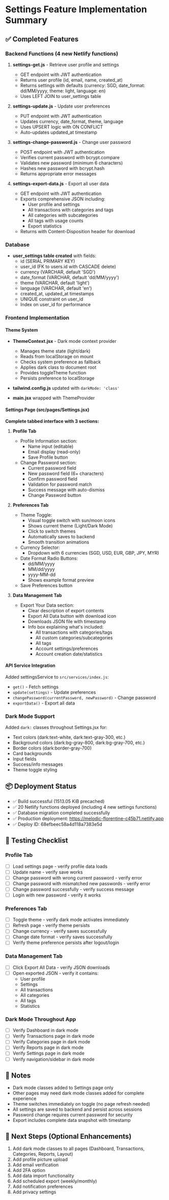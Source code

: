 # Settings Feature Implementation Summary

## ✅ Completed Features

### Backend Functions (4 new Netlify functions)
1. **settings-get.js** - Retrieve user profile and settings
   - GET endpoint with JWT authentication
   - Returns user profile (id, email, name, created_at)
   - Returns settings with defaults (currency: SGD, date_format: dd/MM/yyyy, theme: light, language: en)
   - Uses LEFT JOIN to user_settings table

2. **settings-update.js** - Update user preferences
   - PUT endpoint with JWT authentication
   - Updates currency, date_format, theme, language
   - Uses UPSERT logic with ON CONFLICT
   - Auto-updates updated_at timestamp

3. **settings-change-password.js** - Change user password
   - POST endpoint with JWT authentication
   - Verifies current password with bcrypt.compare
   - Validates new password (minimum 6 characters)
   - Hashes new password with bcrypt.hash
   - Returns appropriate error messages

4. **settings-export-data.js** - Export all user data
   - GET endpoint with JWT authentication
   - Exports comprehensive JSON including:
     - User profile and settings
     - All transactions with categories and tags
     - All categories with subcategories
     - All tags with usage counts
     - Export statistics
   - Returns with Content-Disposition header for download

### Database
- **user_settings table created** with fields:
  - id (SERIAL PRIMARY KEY)
  - user_id (FK to users.id with CASCADE delete)
  - currency (VARCHAR, default 'SGD')
  - date_format (VARCHAR, default 'dd/MM/yyyy')
  - theme (VARCHAR, default 'light')
  - language (VARCHAR, default 'en')
  - created_at, updated_at timestamps
  - UNIQUE constraint on user_id
  - Index on user_id for performance

### Frontend Implementation

#### Theme System
- **ThemeContext.jsx** - Dark mode context provider
  - Manages theme state (light/dark)
  - Reads from localStorage on mount
  - Checks system preference as fallback
  - Applies dark class to document root
  - Provides toggleTheme function
  - Persists preference to localStorage

- **tailwind.config.js** updated with `darkMode: 'class'`
- **main.jsx** wrapped with ThemeProvider

#### Settings Page (src/pages/Settings.jsx)
**Complete tabbed interface with 3 sections:**

1. **Profile Tab**
   - Profile Information section:
     - Name input (editable)
     - Email display (read-only)
     - Save Profile button
   - Change Password section:
     - Current password field
     - New password field (6+ characters)
     - Confirm password field
     - Validation for password match
     - Success message with auto-dismiss
     - Change Password button

2. **Preferences Tab**
   - Theme Toggle:
     - Visual toggle switch with sun/moon icons
     - Shows current theme (Light/Dark Mode)
     - Click to switch themes
     - Automatically saves to backend
     - Smooth transition animations
   - Currency Selector:
     - Dropdown with 6 currencies (SGD, USD, EUR, GBP, JPY, MYR)
   - Date Format Radio Buttons:
     - dd/MM/yyyy
     - MM/dd/yyyy
     - yyyy-MM-dd
     - Shows example format preview
   - Save Preferences button

3. **Data Management Tab**
   - Export Your Data section:
     - Clear description of export contents
     - Export All Data button with download icon
     - Downloads JSON file with timestamp
     - Info box explaining what's included:
       - All transactions with categories/tags
       - All custom categories/subcategories
       - All tags
       - Account settings/preferences
       - Account creation date/statistics

#### API Service Integration
Added settingsService to `src/services/index.js`:
- `get()` - Fetch settings
- `update(settings)` - Update preferences
- `changePassword(currentPassword, newPassword)` - Change password
- `exportData()` - Export all data

### Dark Mode Support
Added `dark:` classes throughout Settings.jsx for:
- Text colors (dark:text-white, dark:text-gray-300, etc.)
- Background colors (dark:bg-gray-800, dark:bg-gray-700, etc.)
- Border colors (dark:border-gray-700)
- Card backgrounds
- Input fields
- Success/info messages
- Theme toggle styling

## 📦 Deployment Status
- ✅ Build successful (1513.05 KiB precached)
- ✅ 20 Netlify functions deployed (including 4 new settings functions)
- ✅ Database migration completed successfully
- ✅ Production deployment: https://melodic-florentine-c45b71.netlify.app
- ✅ Deploy ID: 68efbeec58a4d118a7383e5d

## 🧪 Testing Checklist

### Profile Tab
- [ ] Load settings page - verify profile data loads
- [ ] Update name - verify save works
- [ ] Change password with wrong current password - verify error
- [ ] Change password with mismatched new passwords - verify error
- [ ] Change password successfully - verify success message
- [ ] Login with new password - verify it works

### Preferences Tab
- [ ] Toggle theme - verify dark mode activates immediately
- [ ] Refresh page - verify theme persists
- [ ] Change currency - verify saves successfully
- [ ] Change date format - verify saves successfully
- [ ] Verify theme preference persists after logout/login

### Data Management Tab
- [ ] Click Export All Data - verify JSON downloads
- [ ] Open exported JSON - verify it contains:
  - User profile
  - Settings
  - All transactions
  - All categories
  - All tags
  - Statistics

### Dark Mode Throughout App
- [ ] Verify Dashboard in dark mode
- [ ] Verify Transactions page in dark mode
- [ ] Verify Categories page in dark mode
- [ ] Verify Reports page in dark mode
- [ ] Verify Settings page in dark mode
- [ ] Verify navigation/sidebar in dark mode

## 📝 Notes
- Dark mode classes added to Settings page only
- Other pages may need dark mode classes added for complete experience
- Theme switches immediately on toggle (no page refresh needed)
- All settings are saved to backend and persist across sessions
- Password change requires current password for security
- Export includes complete data snapshot with timestamp

## 🚀 Next Steps (Optional Enhancements)
1. Add dark mode classes to all pages (Dashboard, Transactions, Categories, Reports, Layout)
2. Add profile picture upload
3. Add email verification
4. Add 2FA option
5. Add data import functionality
6. Add scheduled export (weekly/monthly)
7. Add notification preferences
8. Add privacy settings
